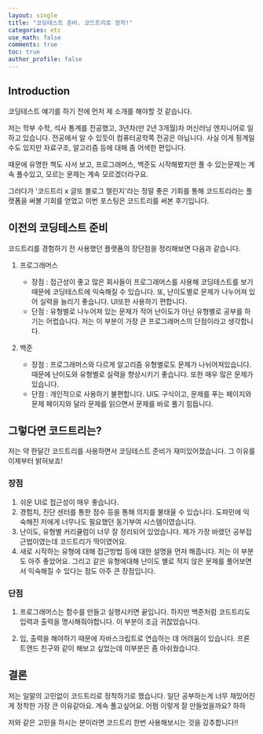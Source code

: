 ```yaml
---
layout: single
title: "코딩테스트 준비. 코드트리로 정착!"
categories: etc
use_math: false
comments: true
toc: true
author_profile: false
---
```


## Introduction

코딩테스트 얘기를 하기 전에 먼저 제 소개를 해야할 것 같습니다.  

저는 학부 수학, 석사 통계를 전공했고, 3년차(만 2년 3개월)차 머신러닝 엔지니어로 일하고 있습니다. 전공에서 알 수 있듯이 컴퓨터공학쪽 전공은 아닙니다. 사실 이게 핑계일 수도 있지만 자료구조, 알고리즘 등에 대해 좀 어색한 편입니다.  

때문에 유명한 책도 사서 보고, 프로그래머스, 백준도 시작해봤지만 풀 수 있는문제는 계속 풀수있고, 모르는 문제는 계속 모르겠더라구요.  

그러다가 '코드트리 x 글또 블로그 챌린지'라는 정말 좋은 기회를 통해 코드트리라는 플랫폼을 써볼 기회를 얻었고 이번 포스팅은 코드트리를 써본 후기입니다.  

## 이전의 코딩테스트 준비

코드트리를 경험하기 전 사용했던 플랫폼의 장단점을 정리해보면 다음과 같습니다.

1. 프로그래머스
    - 장점 : 접근성이 좋고 많은 회사들이 프로그래머스를 사용해 코딩테스트를 보기 때문에 코딩테스트에 익숙해질 수 있습니다. 또, 난이도별로 문제가 나누어져 있어 실력을 늘리기 좋습니다. UI또한 사용하기 편합니다.
    - 단점 : 유형별로 나누어져 있는 문제가 적어 난이도가 아닌 유형별로 공부를 하기는 어렵습니다. 저는 이 부분이 가장 큰 프로그래머스의 단점이라고 생각합니다.

2. 백준
    - 장점 : 프로그래머스와 다르게 알고리즘 유형별로도 문제가 나뉘어져있습니다. 때문에 난이도와 유형별로 실력을 향상시키기 좋습니다. 또한 매우 많은 문제가 있습니다.
    - 단점 : 개인적으로 사용하기 불편합니다. UI도 구식이고, 문제를 푸는 페이지와 문제 페이지와 달라 문제를 읽으면서 문제를 바로 풀기 힘듭니다.

## 그렇다면 코드트리는?

저는 약 한달간 코드트리를 사용하면서 코딩테스트 준비가 재미있어졌습니다. 그 이유를 이제부터 밝혀보죠!

### 장점

1. 쉬운 UI로 접근성이 매우 좋습니다.
2. 경험치, 진단 센터를 통한 점수 등을 통해 의지를 불태울 수 있습니다. 도파민에 익숙해진 저에게 너무나도 필요했던 동기부여 시스템이였습니다.
3. 난이도, 유형별 커리큘럼이 너무 잘 정리되어 있었습니다. 제가 가장 바랬던 공부접근법이였는데 코드트리가 딱이였어요.
4. 새로 시작하는 유형에 대해 접근방법 등에 대한 설명을 먼저 해줍니다. 저는 이 부분도 아주 좋았어요. 그리고 같은 유형에대해 난이도 별로 적지 않은 문제를 풀어보면서 익숙해질 수 있다는 점도 아주 큰 장점입니다.

### 단점

1. 프로그래머스는 함수를 만들고 실행시키면 끝입니다. 하지만 백준처럼 코드트리도 입력과 출력을 명시해줘야합니다. 이 부분이 조금 귀찮았습니다.

2. 입, 출력을 해야하기 때문에 자바스크립트로 연습하는 데 어려움이 있습니다. 프론트앤드 친구와 같이 해보고 싶었는데 이부분은 좀 아쉬웠습니다.

## 결론

저는 일말의 고민없이 코드트리로 정착하기로 했습니다. 일단 공부하는게 너무 재밌어진게 정착한 가장 큰 이유같아요. 계속 풀고싶어요. 어쩜 이렇게 잘 만들었을까요? 하하  

저와 같은 고민을 하시는 분이라면 코드트리 한번 사용해보시는 것을 강추합니다!!